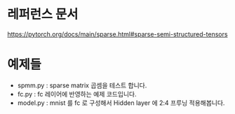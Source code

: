 
# 레퍼런스 문서

https://pytorch.org/docs/main/sparse.html#sparse-semi-structured-tensors

# 예제들

* spmm.py : sparse matrix 곱셈을 테스트 합니다.
* fc.py : fc 레이어에 반영하는 예제 코드입니다.
* model.py : mnist 를 fc 로 구성해서 Hidden layer 에 2:4 프루닝 적용해봅니다.
